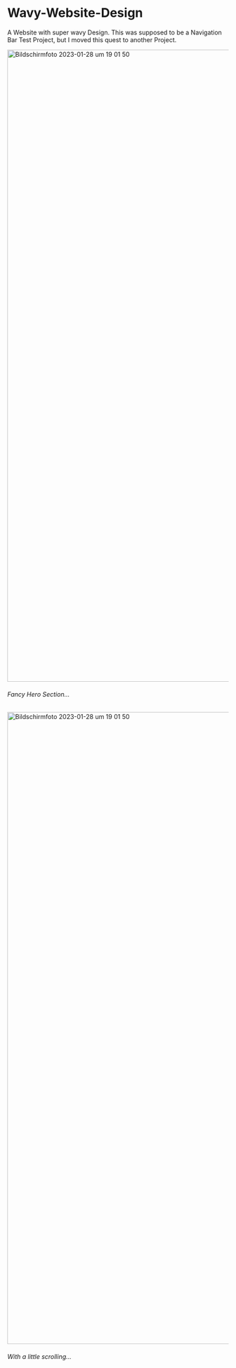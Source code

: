 # Wavy-Website-Design
A Website with super wavy Design. This was supposed to be a Navigation Bar Test Project, but I moved this quest to another Project.

<img width="1440" alt="Bildschirmfoto 2023-01-28 um 19 01 50" src="https://user-images.githubusercontent.com/66774630/215283527-88b1f5ce-3a22-446c-9a63-dee29937ecac.png">
<h6>Fancy Hero Section...</h6>

<img width="1440" alt="Bildschirmfoto 2023-01-28 um 19 01 50" src="https://user-images.githubusercontent.com/66774630/215283486-9bed434c-896f-4b8c-ad4b-64f7ae9eea8b.png">
<h6>With a little scrolling...</h6>
